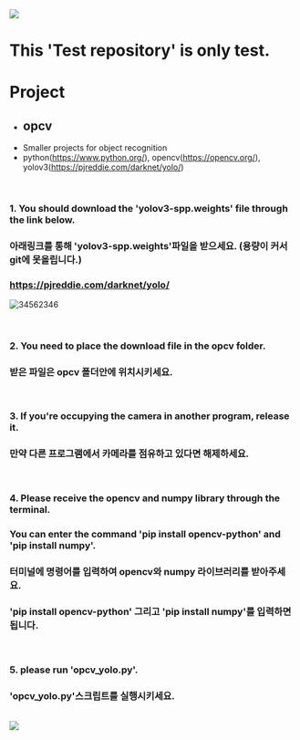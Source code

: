 <img src="https://capsule-render.vercel.app/api?type=waving&color=8E24AA&height=150&section=header" />

# This 'Test repository' is only test.

# Project
- ## opcv
- Smaller projects for object recognition
- python(https://www.python.org/), opencv(https://opencv.org/), yolov3(https://pjreddie.com/darknet/yolo/)
<br/>

### 1. You should download the 'yolov3-spp.weights' file through the link below. 
###    아래링크를 통해 'yolov3-spp.weights'파일을 받으세요. (용량이 커서 git에 못올립니다.)
### https://pjreddie.com/darknet/yolo/
![34562346](https://github.com/kangminjun2024/Test_repository/assets/162010036/f27d3d98-6541-4f7f-91f5-657f8c409e64)  

<br/>

### 2. You need to place the download file in the opcv folder.
###    받은 파일은 opcv 폴더안에 위치시키세요.  
<br/>

### 3. If you're occupying the camera in another program, release it.
###    만약 다른 프로그램에서 카메라를 점유하고 있다면 해제하세요.  
<br/>

### 4. Please receive the opencv and numpy library through the terminal.  
###   You can enter the command 'pip install opencv-python' and 'pip install numpy'.
###   터미널에 명령어를 입력하여 opencv와 numpy 라이브러리를 받아주세요.  
###   'pip install opencv-python' 그리고 'pip install numpy'를 입력하면 됩니다.
<br/>

### 5. please run 'opcv_yolo.py'.
###    'opcv_yolo.py'스크립트를 실행시키세요.  
<br/>

<img src="https://capsule-render.vercel.app/api?type=waving&color=8E24AA&height=150&section=footer" />
